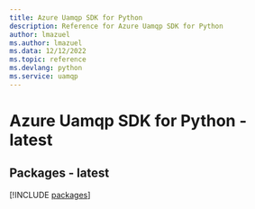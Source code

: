 ```yaml
---
title: Azure Uamqp SDK for Python
description: Reference for Azure Uamqp SDK for Python
author: lmazuel
ms.author: lmazuel
ms.data: 12/12/2022
ms.topic: reference
ms.devlang: python
ms.service: uamqp
---
```

# Azure Uamqp SDK for Python - latest
## Packages - latest
[!INCLUDE [packages](uamqp-index.md)]